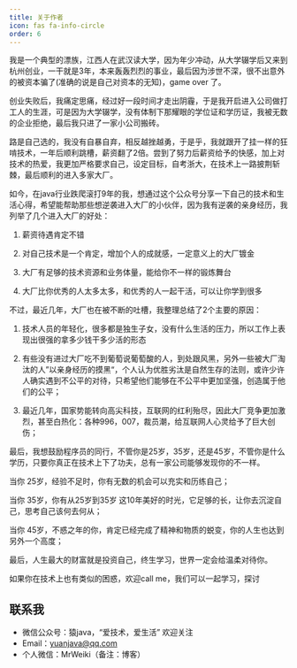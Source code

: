 ```yaml
---
title: 关于作者
icon: fas fa-info-circle
order: 6
---
```


我是一个典型的漂族，江西人在武汉读大学，因为年少冲动，从大学辍学后又来到杭州创业，一干就是3年，本来轰轰烈烈的事业，最后因为涉世不深，很不出意外的被资本骗了(准确的说是自己对资本的无知)，game over 了。

创业失败后，我痛定思痛，经过好一段时间才走出阴霾，于是我开启进入公司做打工人的生涯，可是因为大学辍学，没有体制下那耀眼的学位证和学历证，我被无数的企业拒绝，最后我只进了一家小公司搬砖。

路是自己选的，我没有自暴自弃，相反越挫越勇，于是乎，我就跟开了挂一样的狂啃技术，一年后顺利跳槽，薪资翻了2倍。尝到了努力后薪资给予的快感，加上对技术的热爱，我更加严格要求自己，设定目标，自考浙大，在技术上一路披荆斩棘，最后顺利的进入多家大厂。

如今，在java行业跌爬滚打9年的我，想通过这个公众号分享一下自己的技术和生活心得，希望能帮助那些想逆袭进入大厂的小伙伴，因为我有逆袭的亲身经历，我列举了几个进入大厂的好处：

1. 薪资待遇肯定不错

2. 对自己技术是一个肯定，增加个人的成就感，一定意义上的大厂镀金

3. 大厂有足够的技术资源和业务体量，能给你不一样的锻炼舞台

4. 大厂比你优秀的人太多太多，和优秀的人一起干活，可以让你学到很多

不过，最近几年，大厂也在被不断的吐槽，我整理总结了2个主要的原因：

1. 技术人员的年轻化，很多都是独生子女，没有什么生活的压力，所以工作上表现出很强的拿多少钱干多少活的形态

2. 有些没有进过大厂吃不到葡萄说葡萄酸的人，到处跟风黑，另外一些被大厂淘汰的人”以亲身经历的摸黑“，个人认为优胜劣汰是自然生存的法则，或许少许人确实遇到不公平的对待，只希望他们能够在不公平中更加坚强，创造属于他们的公平；

3. 最近几年，国家势能转向高尖科技，互联网的红利殆尽，因此大厂竞争更加激烈，甚至白热化：各种996，007，裁员潮，给互联网人心灵给予了巨大创伤；

最后，我想鼓励程序员的同行，不管你是25岁，35岁，还是45岁，不管你是什么学历，只要你真正在技术上下了功夫，总有一家公司能够发现你的不一样。

当你 25岁，经验不足时，你有无数的机会可以充实和历练自己；

当你 35岁，你有从25岁到35岁 这10年美好的时光，它足够的长，让你去沉淀自己，思考自己该何去何从；

当你 45岁，不惑之年的你，肯定已经完成了精神和物质的蜕变，你的人生也达到另外一个高度；

最后，人生最大的财富就是投资自己，终生学习，世界一定会给温柔对待你。

如果你在技术上也有类似的困惑，欢迎call me，我们可以一起学习，探讨



## 联系我
- 微信公众号：猿java，“爱技术，爱生活” 欢迎关注
- Email：yuanjava@qq.com
- 个人微信：MrWeiki（备注：博客）

